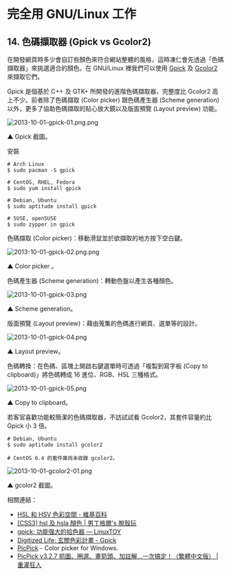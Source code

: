 # 完全用 GNU/Linux 工作
 
## 14. 色碼擷取器 (Gpick vs Gcolor2)

在開發網頁時多少會自訂些顏色來符合網站整體的風格，這時凍仁會先透過「色碼擷取器」來挑選適合的顏色。在 GNU/Linux 裡我們可以使用 [Gpick](http://code.google.com/p/gpick/) 及 [Gcolor2](http://gcolor2.sourceforge.net/) 來擷取它們。

Gpick 是個基於 C++ 及 GTK+ 所開發的進階色碼擷取器，完整度比 Gcolor2 高上不少。前者除了色碼擷取 (Color picker) 跟色碼產生器 (Scheme generation) 以外，更多了協助色碼擷取的貼心放大鏡以及版面預覽 (Layout preview) 功能。

![2013-10-01-gpick-01.png.png](https://lh6.googleusercontent.com/-5KUR5UTNRs0/Ukrwz_9wDNI/AAAAAAAAV0w/CtJGFUmASr0/s640/2013-10-01-gpick-01.png.png)

▲ Gpick 截圖。

安裝

    # Arch Linux
    $ sudo pacman -S gpick
      
    # CentOS, RHEL, Fedora
    $ sudo yum install gpick
      
    # Debian, Ubuntu
    $ sudo aptitude install gpick
      
    # SUSE, openSUSE
    $ sudo zypper in gpick

色碼擷取 (Color picker)：移動滑鼠並於欲擷取的地方按下空白鍵。

![2013-10-01-gpick-02.png.png](https://lh5.googleusercontent.com/-P4bK10f3_9g/Ukrw0J0GUMI/AAAAAAAAV00/zlvmmIaMTK0/s640/2013-10-01-gpick-02.png.png)

▲ Color picker 。

色碼產生器 (Scheme generation)：轉動色盤以產生各種顏色。

![2013-10-01-gpick-03.png](https://lh4.googleusercontent.com/-2R1ek86eC8M/Ukry57pOOkI/AAAAAAAAV1E/d9ZjHKMzTrE/s640/2013-10-01-gpick-03.png)

▲ Scheme generation。

版面預覽 (Layout preview)：藉由蒐集的色碼進行網頁、選單等的設計。

![2013-10-01-gpick-04.png](https://lh5.googleusercontent.com/-mFTYyxDLClM/Ukry6Oy-c_I/AAAAAAAAV1I/RmCO0CMyU78/s640/2013-10-01-gpick-04.png)

▲ Layout preview。

色碼轉換：在色碼、區塊上開啟右鍵選單時可透過「複製到寫字板 (Copy to clipboard)」將色碼轉成 16 進位、RGB、HSL 三種格式。

![2013-10-01-gpick-05.png](https://lh5.googleusercontent.com/-aKJ20Nnuztc/UksLBP8FBhI/AAAAAAAAV1Y/lmuwfzSpl7g/s640/2013-10-01-gpick-05.png)

▲ Copy to clipboard。

若客官喜歡功能較簡潔的色碼擷取器，不訪試試看 Gcolor2，其套件容量約比 Gpick 小 3 倍。

    # Debian, Ubuntu  
    $ sudo aptitude install gcolor2  
      
    # CentOS 6.4 的套件庫尚未收錄 gcolor2。  

![2013-10-01-gcolor2-01.png](https://lh5.googleusercontent.com/-BJr1kBFlCQs/UkrwzlkcfII/AAAAAAAAV0o/G6-YzAYw1d4/s640/2013-10-01-gcolor2-01.png)

▲ gcolor2 截圖。

相關連結：

- [HSL 和 HSV 色彩空間 - 維基百科](http://zh.wikipedia.org/wiki/HSL%E5%92%8CHSV%E8%89%B2%E5%BD%A9%E7%A9%BA%E9%97%B4)
- [[CSS3] hsl 及 hsla 顏色 | 男丁格爾's 脫殼玩](http://abgne.tw/css/css3-lab/css3-hsl-hsla-color.html)
- [gpick: 功能强大的拾色器 — LinuxTOY](http://linuxtoy.org/archives/gpick.html)
- [Digitized Life: 玄關色彩計畫 - Gpick](http://digitized-life.blogspot.tw/2012/09/blog-post_30.html)
- [PicPick](http://www.picpick.org/en/) - Color picker for Windows.
- [PicPick v3.2.7 抓圖、圈選、畫箭頭、加註解…一次搞定！（繁體中文版） | 重灌狂人](http://briian.com/?p=6086)

